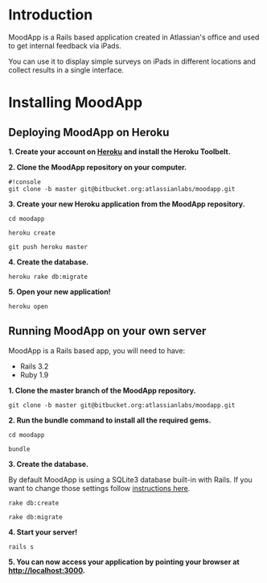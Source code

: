 # **Introduction**

MoodApp is a Rails based application created in Atlassian's office and used to get internal feedback via iPads.

You can use it to display simple surveys on iPads in different locations and collect results in a single interface.

# **Installing MoodApp**

## Deploying MoodApp on Heroku

**1. Create your account on [Heroku](https://www.heroku.com/) and install the Heroku Toolbelt.**

**2. Clone the MoodApp repository on your computer.**

```
#!console
git clone -b master git@bitbucket.org:atlassianlabs/moodapp.git
```

**3. Create your new Heroku application from the MoodApp repository.**

`cd moodapp`

`heroku create`

`git push heroku master`

**4. Create the database.**

`heroku rake db:migrate`

**5. Open your new application!**

`heroku open`

## Running MoodApp on your own server

MoodApp is a Rails based app, you will need to have:
* Rails 3.2
* Ruby 1.9

**1. Clone the master branch of the MoodApp repository.**

`git clone -b master git@bitbucket.org:atlassianlabs/moodapp.git`

**2. Run the bundle command to install all the required gems.**

`cd moodapp`

`bundle`

**3. Create the database.**

By default MoodApp is using a SQLite3 database built-in with Rails. If you want to change those settings follow [instructions here](http://guides.rubyonrails.org/getting_started.html#configuring-a-database).

`rake db:create`

`rake db:migrate`

**4. Start your server!**

`rails s`

**5. You can now access your application by pointing your browser at [http://localhost:3000](http://localhost:3000).**